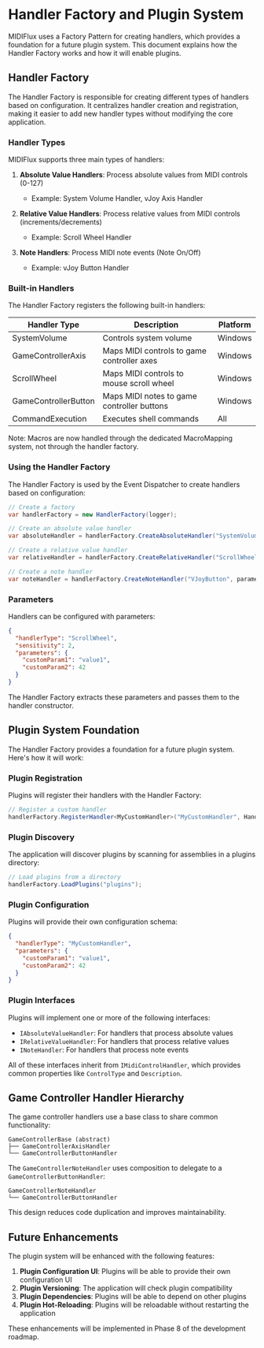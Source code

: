 # Handler Factory and Plugin System

MIDIFlux uses a Factory Pattern for creating handlers, which provides a foundation for a future plugin system. This document explains how the Handler Factory works and how it will enable plugins.

## Handler Factory

The Handler Factory is responsible for creating different types of handlers based on configuration. It centralizes handler creation and registration, making it easier to add new handler types without modifying the core application.

### Handler Types

MIDIFlux supports three main types of handlers:

1. **Absolute Value Handlers**: Process absolute values from MIDI controls (0-127)
   - Example: System Volume Handler, vJoy Axis Handler

2. **Relative Value Handlers**: Process relative values from MIDI controls (increments/decrements)
   - Example: Scroll Wheel Handler

3. **Note Handlers**: Process MIDI note events (Note On/Off)
   - Example: vJoy Button Handler

### Built-in Handlers

The Handler Factory registers the following built-in handlers:

| Handler Type | Description | Platform |
|--------------|-------------|----------|
| SystemVolume | Controls system volume | Windows |
| GameControllerAxis | Maps MIDI controls to game controller axes | Windows |
| ScrollWheel | Maps MIDI controls to mouse scroll wheel | Windows |
| GameControllerButton | Maps MIDI notes to game controller buttons | Windows |
| CommandExecution | Executes shell commands | All |

Note: Macros are now handled through the dedicated MacroMapping system, not through the handler factory.

### Using the Handler Factory

The Handler Factory is used by the Event Dispatcher to create handlers based on configuration:

```csharp
// Create a factory
var handlerFactory = new HandlerFactory(logger);

// Create an absolute value handler
var absoluteHandler = handlerFactory.CreateAbsoluteHandler("SystemVolume", parameters);

// Create a relative value handler
var relativeHandler = handlerFactory.CreateRelativeHandler("ScrollWheel", parameters);

// Create a note handler
var noteHandler = handlerFactory.CreateNoteHandler("VJoyButton", parameters);
```

### Parameters

Handlers can be configured with parameters:

```json
{
  "handlerType": "ScrollWheel",
  "sensitivity": 2,
  "parameters": {
    "customParam1": "value1",
    "customParam2": 42
  }
}
```

The Handler Factory extracts these parameters and passes them to the handler constructor.

## Plugin System Foundation

The Handler Factory provides a foundation for a future plugin system. Here's how it will work:

### Plugin Registration

Plugins will register their handlers with the Handler Factory:

```csharp
// Register a custom handler
handlerFactory.RegisterHandler<MyCustomHandler>("MyCustomHandler", HandlerType.Absolute);
```

### Plugin Discovery

The application will discover plugins by scanning for assemblies in a plugins directory:

```csharp
// Load plugins from a directory
handlerFactory.LoadPlugins("plugins");
```

### Plugin Configuration

Plugins will provide their own configuration schema:

```json
{
  "handlerType": "MyCustomHandler",
  "parameters": {
    "customParam1": "value1",
    "customParam2": 42
  }
}
```

### Plugin Interfaces

Plugins will implement one or more of the following interfaces:

- `IAbsoluteValueHandler`: For handlers that process absolute values
- `IRelativeValueHandler`: For handlers that process relative values
- `INoteHandler`: For handlers that process note events

All of these interfaces inherit from `IMidiControlHandler`, which provides common properties like `ControlType` and `Description`.

## Game Controller Handler Hierarchy

The game controller handlers use a base class to share common functionality:

```
GameControllerBase (abstract)
├── GameControllerAxisHandler
└── GameControllerButtonHandler
```

The `GameControllerNoteHandler` uses composition to delegate to a `GameControllerButtonHandler`:

```
GameControllerNoteHandler
└── GameControllerButtonHandler
```

This design reduces code duplication and improves maintainability.

## Future Enhancements

The plugin system will be enhanced with the following features:

1. **Plugin Configuration UI**: Plugins will be able to provide their own configuration UI
2. **Plugin Versioning**: The application will check plugin compatibility
3. **Plugin Dependencies**: Plugins will be able to depend on other plugins
4. **Plugin Hot-Reloading**: Plugins will be reloadable without restarting the application

These enhancements will be implemented in Phase 8 of the development roadmap.

